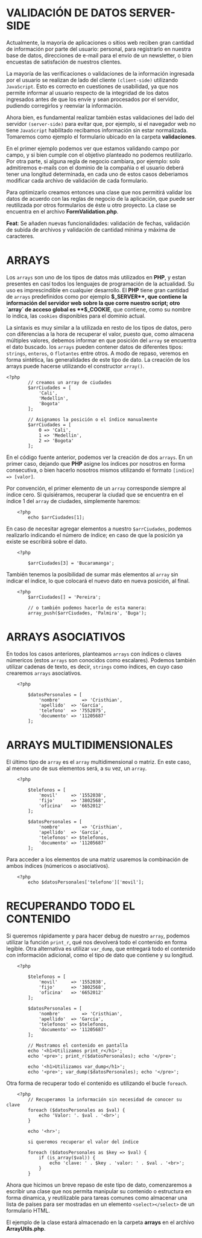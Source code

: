 # VALIDACIÓN DE DATOS SERVER-SIDE

Actualmente, la mayoría de aplicaciones o sitios web reciben gran cantidad de información por parte del usuario: 
personal, para registrarlo en nuestra base de datos, direcciones de e-mail para el envío de un newsletter, o bien
encuestas de satisfación de nuestros clientes. 

La mayoría de las verificaciones o validaciones de la información ingresada por el usuario se realizan de lado 
del cliente `(client-side)` utilizando `JavaScript`. Esto es correcto en cuestiones de usabilidad, ya que nos 
permite informar al usuario respecto de la integridad de los datos ingresados antes de que los envíe y sean 
procesados por el servidor, pudiendo corregirlos y reenviar la información.

Ahora bien, es fundamental realizar también estas validaciones del lado del servidor `(server-side)` para evitar 
que, por ejemplo, si el navegador web no tiene `JavaScript` habilitado recibamos información sin estar normalizada. 
Tomaremos como ejemplo el formulario ubicado en la carpeta **validaciones**.

En el primer ejemplo podemos ver que estamos validando campo por campo, y si bien cumple con el objetivo planteado 
no podemos reutilizarlo. Por otra parte, si alguna regla de negocio cambiara, por ejemplo: solo admitiremos e-mails 
con el dominio de la compañia o el usuario deberá tener una longitud determinada, en cada uno de estos casos deberiamos 
modificar cada archivo de validación de cada formulario. 

Para optimizarlo creamos entonces una clase que nos permitirá validar los datos de acuerdo con las reglas de negocio 
de la aplicación, que puede ser reutilizada por otros formularios de éste u otro proyecto. La clase se encuentra en 
el archivo **FormValidation.php**.

**Feat**: Se añaden nuevas funcionalidades: validación de fechas, validación de subida de archivos y validación 
de cantidad mínima y máxima de caracteres. 

# ARRAYS 

Los `arrays` son uno de los tipos de datos más utilizados en **PHP**, y estan presentes en casí todos los lenguajes 
de programación de la actualidad. Su uso es imprescindible en cualquier desarrollo. El **PHP** tiene gran cantidad de 
`arrays` predefinidos como por ejemplo **$_SERVER**, que contiene la información del servidor web sobre la que corre 
nuestro script; otro `array` de acceso global es **$_COOKIE**, que contiene, como su nombre lo indica, las `cookies` 
disponibles para el dominio actual.

La sintaxis es muy similar a la utilizada en resto de los tipos de datos, pero con diferencias a la hora de recuperar 
el valor, puesto que, como almacena múltiples valores, debemos informar en que posición del `array` se encuentra el 
dato buscado. los `arrays` pueden contener datos de diferentes tipos: `strings`, `enteros`, o `flotantes` entre otros. 
A modo de repaso, veremos en forma sintética, las generalidades de este tipo de dato. La creación de los arrays puede 
hacerse utilizando el constructor `array()`. 

```
<?php 
		// creamos un array de ciudades 
		$arrCiudades = [
			'Cali', 
			'Medellin', 
			'Bogota'
		];

		// Asignamos la posición o el índice manualmente 
		$arrCiudades = [
			0 => 'Cali', 
			1 => 'Medellin', 
			2 => 'Bogota'
		];
```

En el código fuente anterior, podemos ver la creación de dos `arrays`. En un primer caso, dejando que **PHP** asigne 
los índices por nosotros en forma consecutiva, o bien hacerlo nosotros mismos utilizando el formato `[indice] => [valor]`.

Por convención, el primer elemento de un `array` corresponde siempre al índice cero. Si quisiéramos, recuperar la ciudad 
que se encuentra en el índice 1 del `array` de ciudades, simplemente haremos: 

```
	<?php 
		echo $arrCiudades[1];
```

En caso de necesitar agregar elementos a nuestro `$arrCiudades`, podemos realizarlo indicando el número de índice; en 
caso de que la posición ya existe se escribirá sobre el dato. 

```
	<?php 

		$arrCiudades[3] = 'Bucaramanga';
```

También tenemos la posibilidad de sumar más elementos al `array` sin indicar el índice, lo que colocará el nuevo dato 
en nueva posición, al final. 

```
	<?php 
		$arrCiudades[] = 'Pereira';

		// o también podemos hacerlo de esta manera: 
		array_push($arrCiudades, 'Palmira', 'Buga');
```

# ARRAYS ASOCIATIVOS 

En todos los casos anteriores, planteamos `arrays` con índices o claves númericos (estos `arrays` son conocidos como 
escalares). Podemos también utilizar cadenas de texto, es decir, `strings` como índices, en cuyo caso crearemos `arrays` 
asociativos.

```
	<?php 

		$datosPersonales = [
			'nombre'		=> 'Cristhian', 
			'apellido'	=> 'García', 
			'telefono'	=> '7552075',
			'documento'	=> '11205687' 
		];
```

# ARRAYS MULTIDIMENSIONALES 

El último tipo de `array` es el `array` multidimensional o matriz. En este caso, al menos uno de sus elementos será, 
a su vez, un `array`.

```
	<?php 

		$telefonos = [
			'movil'		=> '1552038',
			'fijo'		=> '3802568', 
			'oficina'	=> '6652012'
		];

		$datosPersonales = [
			'nombre'		=> 'Cristhian', 
			'apellido'	=> 'García', 
			'telefonos'	=> $telefonos, 
			'documento'	=> '11205687'
		];

```

Para acceder a los elementos de una matriz usaremos la combinación de ambos índices (númericos o asociativos).

``` 
	<?php 
		echo $datosPersonales['telefono']['movil'];
```

# RECUPERANDO TODO EL CONTENIDO 

Si queremos rápidamente y para hacer debug de nuestro `array`, podemos utilizar la función `print_r`, qué nos 
devolverá todo el contenido en forma legible. Otra alternativa es utilizar `var_dump`, que entregará todo el 
contenido con información adicional, como el tipo de dato que contiene y su longitud.

```
	<?php 

		$telefonos = [
			'movil'		=> '1552038',
			'fijo'		=> '3802568', 
			'oficina'	=> '6652012'
		];

		$datosPersonales = [
			'nombre'		=> 'Cristhian', 
			'apellido'	=> 'García', 
			'telefonos'	=> $telefonos, 
			'documento'	=> '11205687'
		];

		// Mostramos el contenido en pantalla 
		echo '<h1>Utilizamos print_r</h1>';
		echo '<pre>'; print_r($datosPersonales); echo '</pre>';

		echo '<h1>Utilizamos var_dump</h1>';
		echo '<pre>'; var_dump($datosPersonales); echo '</pre>';
```

Otra forma de recuperar todo el contenido es utilizando el bucle `foreach`.

```
	<?php 
		// Recuperamos la información sin necesidad de conocer su clave 
		foreach ($datosPersonales as $val) {
			echo 'Valor: '. $val . '<br>';
		}

		echo '<hr>';

		si queremos recuperar el valor del índice 

		foreach ($datosPersonales as $key => $val) {
			if (is_array($val)) {
				echo 'clave: ' . $key . 'valor: ' . $val . '<br>';
			}
		}
```

Ahora que hicimos un breve repaso de este tipo de dato, comenzaremos a escribir una clase que nos permita 
manipular su contenido o estructura en forma dínamica, y reutilizable para tareas comunes como almacenar 
una lista de países para ser mostradas en un elemento `<select></select>` de un formulario HTML.

El ejemplo de la clase estará almacenado en la carpeta **arrays** en el archivo **ArrayUtils.php**.